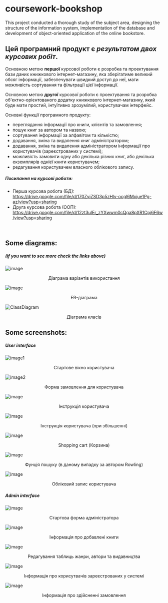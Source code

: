 # coursework-bookshop
This project conducted a thorough study of the subject area, designing the structure of the information system, implementation of the database and development of object-oriented application of the online bookstore.

## Цей програмний продукт є *результатом двох курсових робіт*.
Основною метою **першої** курсової роботи є розробка та проектування бази даних книжкового інтернет-магазину, яка зберігатиме великий обсяг інформації, забезпечувати швидкий доступ до неї, мати можливість сортування та фільтрації цієї інформації.

Основною метою **другої** курсової роботи є проектування та розробка об'єктно-орієнтованого додатку книжкового інтернет-магазину, який буде мати простий, інтуїтивно зрозумілий, користувачам інтерфейс.<br>

Основні функції програмного продукту:<br>
-	переглядання інформації про книги, клієнтів та замовлення;
-	пошук книг за автором та назвою;
-	сортування інформації за алфавітом та кількістю;
-	додавання, зміна та видалення книг адміністратором;
-	додавання, зміна та видалення адміністратором інформації про користувачів (зареєстрованих у системі);
-	можливість замовити одну або декілька різних книг, або декілька екземплярів однієї книги користувачем;
-	редагування користувачем власного облікового запису.

##### Посилання на курсові роботи:
- Перша курсова робота (БД): <br>https://drive.google.com/file/d/170ZyjZSD3p5zHlv-ocgl6Mxjue1Pg-az/view?usp=sharing
- Друга курсова робота (ООП): <br>https://drive.google.com/file/d/12zt3ulEr_zYXwwm0cQga8pXR1Cpj6F6w/view?usp=sharing
<br>

## Some diagrams:
##### (if you want to see more check the links above)
![image](https://user-images.githubusercontent.com/89083538/175343224-4837d7f6-7b51-4a1d-b9aa-095445a00d46.png)
<p align="center">
  Діаграма варіантів використання
</p>

![image](https://user-images.githubusercontent.com/89083538/175343900-05bc81bc-5bb2-4280-bff2-e28d8584f961.png)
<p align="center">
  ER-діаграма
</p>

![ClassDiagram](https://user-images.githubusercontent.com/89083538/175344477-5bcd8dc3-2d06-4f2b-97ac-5d17f9cfc429.png)
<p align="center">
  Діаграма класів
</p>

## Some screenshots:
##### User interface
![image1](https://user-images.githubusercontent.com/89083538/175339894-36c85d76-467e-496a-afec-92db1b2be33b.png)
<p align="center">
    Стартове вікно користувача
</p>

![image2](https://user-images.githubusercontent.com/89083538/175340654-6e019b7b-13e1-4df9-b9b6-57e6338fda9b.png)
<p align="center">
    Форма замовлення для користувача
</p>

![image](https://user-images.githubusercontent.com/89083538/175341306-7692713c-dd8f-4e27-9459-7b8f50714772.png)
<p align="center">
    Інструкція користувача
</p>

![image](https://user-images.githubusercontent.com/89083538/175341471-ef809479-8943-41e5-b2d0-f5d3cc21cc6a.png)
<p align="center">
    Інструкція користувача (при збільшенні)
</p>

![image](https://user-images.githubusercontent.com/89083538/175341792-5243b126-f288-457b-be72-0a7bcccd48ac.png)
<p align="center">
    Shopping cart (Корзина)
</p>

![image](https://user-images.githubusercontent.com/89083538/175341910-c5ad3bd8-caa1-48c6-aabc-95a16ede220c.png)
<p align="center">
    Фунція пошуку (в даному випадку за автором Rowling)
</p>

![image](https://user-images.githubusercontent.com/89083538/175342074-bd0e85d3-b124-4b0c-b1d3-ca771f4ef2b3.png)
<p align="center">
    Обліковий запис користувача
</p>

##### Admin interface
![image](https://user-images.githubusercontent.com/89083538/175342267-148a67b3-4730-477d-bea6-7b9be8e99ba2.png)
<p align="center">
    Стартова форма адміністратора
</p>

![image](https://user-images.githubusercontent.com/89083538/175342295-15eee5d8-3807-44c2-aede-dab7fd7b8524.png)
<p align="center">
    Інформація про добавлені книги
</p>

![image](https://user-images.githubusercontent.com/89083538/175342330-12cfc46d-2612-4392-97fe-bb9736d2cfc7.png)
<p align="center">
    Редагування таблиць жанри, автори та видавництва
</p>

![image](https://user-images.githubusercontent.com/89083538/175342348-2eeca4e9-cbc1-41f0-be17-fd93a31cdcfb.png)
<p align="center">
    Інформація про корисутвачів зареєстрованих у системі
</p>

![image](https://user-images.githubusercontent.com/89083538/175342364-1f27802a-0ff5-4095-bed2-ac8329d5ccfb.png)
<p align="center">
    Інформація про здійсненні замовлення
</p>
